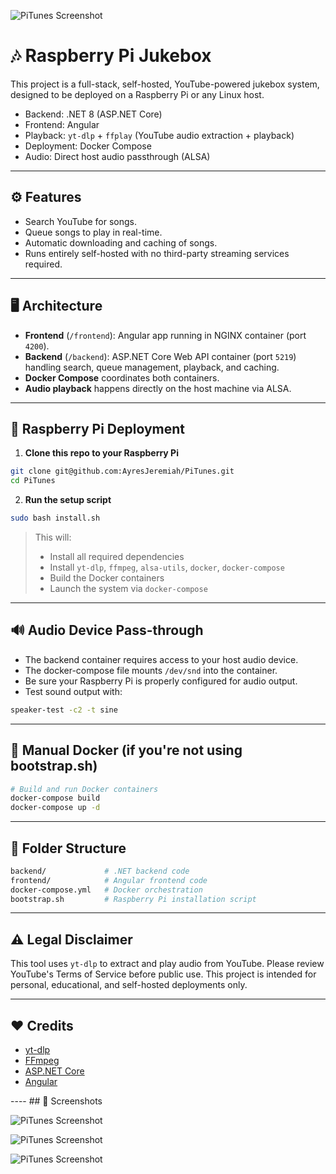 ![PiTunes Screenshot](frontend/public/assets/pitunes_icon_banner_ver2.png)
# 🎶 Raspberry Pi Jukebox

This project is a full-stack, self-hosted, YouTube-powered jukebox system, designed to be deployed on a Raspberry Pi or any Linux host.

- Backend: .NET 8 (ASP.NET Core)
- Frontend: Angular
- Playback: `yt-dlp` + `ffplay` (YouTube audio extraction + playback)
- Deployment: Docker Compose
- Audio: Direct host audio passthrough (ALSA)

---

## ⚙️ Features

- Search YouTube for songs.
- Queue songs to play in real-time.
- Automatic downloading and caching of songs.
- Runs entirely self-hosted with no third-party streaming services required.

---

## 🖥 Architecture

- **Frontend** (`/frontend`): Angular app running in NGINX container (port `4200`).
- **Backend** (`/backend`): ASP.NET Core Web API container (port `5219`) handling search, queue management, playback, and caching.
- **Docker Compose** coordinates both containers.
- **Audio playback** happens directly on the host machine via ALSA.

---

## 🚀 Raspberry Pi Deployment

1. **Clone this repo to your Raspberry Pi**

```bash
git clone git@github.com:AyresJeremiah/PiTunes.git
cd PiTunes
```

2. **Run the setup script**

```bash
sudo bash install.sh
```

> This will:
> - Install all required dependencies
> - Install `yt-dlp`, `ffmpeg`, `alsa-utils`, `docker`, `docker-compose`
> - Build the Docker containers
> - Launch the system via `docker-compose`

---

## 🔊 Audio Device Pass-through

- The backend container requires access to your host audio device.
- The docker-compose file mounts `/dev/snd` into the container.
- Be sure your Raspberry Pi is properly configured for audio output.
- Test sound output with:

```bash
speaker-test -c2 -t sine
```

---

## 🔧 Manual Docker (if you're not using bootstrap.sh)

```bash
# Build and run Docker containers
docker-compose build
docker-compose up -d
```

---

## 📂 Folder Structure

```bash
backend/             # .NET backend code
frontend/            # Angular frontend code
docker-compose.yml   # Docker orchestration
bootstrap.sh         # Raspberry Pi installation script
```

---

## ⚠ Legal Disclaimer

This tool uses `yt-dlp` to extract and play audio from YouTube. Please review YouTube's Terms of Service before public use. This project is intended for personal, educational, and self-hosted deployments only.

---

## ❤️ Credits

- [yt-dlp](https://github.com/yt-dlp/yt-dlp)
- [FFmpeg](https://ffmpeg.org/)
- [ASP.NET Core](https://dotnet.microsoft.com/)
- [Angular](https://angular.io/)

---- ## 📸 Screenshots

![PiTunes Screenshot](images/screenshot1.png)

![PiTunes Screenshot](images/screenshot2.png)

![PiTunes Screenshot](images/screenshot3.png)